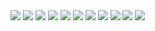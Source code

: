 <img src="https://i.pinimg.com/originals/48/f9/b0/48f9b05200f0b6d1c82574060b277279.gif" >
<img src="https://i.pinimg.com/originals/1d/aa/ea/1daaea1f32a1d084cef5b69e94d6ad3d.gif" >
<img src="https://i.pinimg.com/originals/bd/fc/51/bdfc514f1c16f7cae44f748b6580d6f4.gif" >
<img src="https://i.pinimg.com/originals/bd/fc/51/bdfc514f1c16f7cae44f748b6580d6f4.gif" >
<img src="https://i.pinimg.com/originals/4f/11/46/4f114629900995b72c7e92b1c1e2bf51.gif" >
<img src="https://i.pinimg.com/originals/4f/11/46/4f114629900995b72c7e92b1c1e2bf51.gif" >
<img src="https://i.pinimg.com/originals/4f/11/46/4f114629900995b72c7e92b1c1e2bf51.gif" >
<img src="https://i.pinimg.com/originals/4f/11/46/4f114629900995b72c7e92b1c1e2bf51.gif" >
<img src="https://i.pinimg.com/originals/4f/11/46/4f114629900995b72c7e92b1c1e2bf51.gif" >
<img src="https://i.pinimg.com/originals/4f/11/46/4f114629900995b72c7e92b1c1e2bf51.gif" >
<img src="https://i.pinimg.com/originals/4f/11/46/4f114629900995b72c7e92b1c1e2bf51.gif" >

